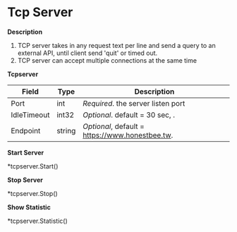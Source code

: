 # Tcp Server

**Description**

1. TCP server takes in any request text per line and send a query to an external API, until client send 'quit' or timed out. 
2. TCP server can accept multiple connections at the same time

**Tcpserver**

| Field       | Type   | Description                                     |
| ----------- | ------ | ----------------------------------------------- |
| Port        | int    | *Required*. the server listen port              |
| IdleTimeout | int32  | *Optional*. default = 30 sec, .                 |
| Endpoint    | string | *Optional*, default = https://www.honestbee.tw. |

**Start Server**

*tcpserver.Start()

**Stop Server**

*tcpserver.Stop()

**Show Statistic**

*tcpserver.Statistic()



